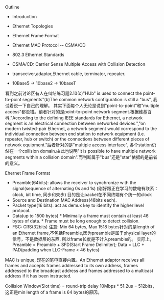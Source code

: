Outline
  * Introduction
  * Ethernet Topologies
  * Ethernet Frame Format
  * Ethernet MAC Protocol -- CSMA/CD
  * 802.3 Ethernet Standards

  * CSMA/CD: Carrier Sense Multiple Access with Collision Detection
  * transceiver,adaptor,Ethernet cable, terminator, repeater.
  * 10Base5 -> 10base2 -> 10baseT

看到之前讨论区有人在纠结练习题2.10(c)"HUb" is used to connect the point-to-point segments"(b)The common network configuration is still a "bus", 我试着说一下自己的理解。
其实下面每个人无论是说到"point-to-point"和"multiple access"都没错。前者针对的是point-to-point network segment.根据维基百科,"According to the defining IEEE standards for Ethernet, 
a network segment is an electrical connection between networked devices.","on modern twisted-pair Ethernet, a network segment would correspond to the individual connection 
between end station to network equipment (i.e. repeater, hub or switch) or the connections between different pieces of network equipment."后者针对的是"multiple access interface",
各个station仍然在一个collision domain.由此也说明"it is possible to have multiple network segments within a collision domain".而判断属于"bus"还是"star"依据的是前者的意义。

Ehernet Frame Format
  * Preamble(64bits): allows the receiver to synchronize with the signal(sequence of alternating 0s and 1s) (刚好跟正在学习的数电有联系：clock, bit time, 同步和失步)
                  目的是让packet在不同终端有个统一的clock
  * Source and Destination MAC Address(48bits each).
  * Packet type(16 bits): act as demux key to identify the higher level protocol.
  * Data(up to 1500 bytes)
        * Minimally a frame must contain at least 46 bytes of data.
        * Frame must be long enough to detect collision.
  * FSC: CRS(32bits)
注意: Min 64 bytes, Max 1518 bytes针对的是length of an Ethernet frame,不包括Preamble,因为preamble是属于physical layer的信号，不是数据层的东西,
      所以frame长度是不计入preamble的。
实际上，Preamble = Preamble + SFD(Start Frame Delimiter);
Data = LLC + PAD(padding when LLC-Frame < 46 bytes)

MAC is unique, 现在的笔电直接内置。An Ethernet adaptor receives all frames and accepts frames addressed to its own address, frames addressed to the broadcast address
and frames addressed to a multicast address if it has been instructed.

Collision Window(Slot time) = round-trip delay  10Mbps * 51.2us = 512bits，这正是min length of a frame is 64 bytes的原因。
